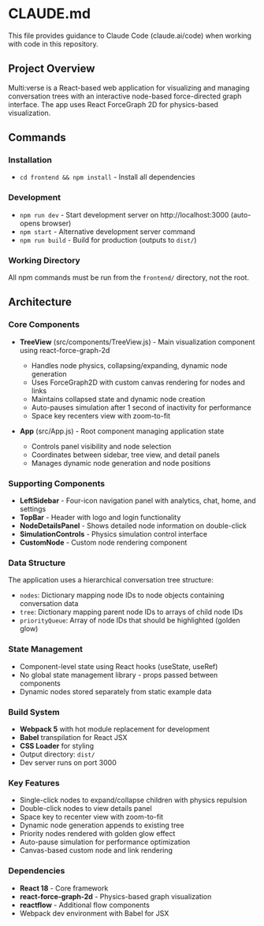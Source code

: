 # CLAUDE.md

This file provides guidance to Claude Code (claude.ai/code) when working with code in this repository.

## Project Overview

Multi:verse is a React-based web application for visualizing and managing conversation trees with an interactive node-based force-directed graph interface. The app uses React ForceGraph 2D for physics-based visualization.

## Commands

### Installation
- `cd frontend && npm install` - Install all dependencies

### Development
- `npm run dev` - Start development server on http://localhost:3000 (auto-opens browser)
- `npm start` - Alternative development server command
- `npm run build` - Build for production (outputs to `dist/`)

### Working Directory
All npm commands must be run from the `frontend/` directory, not the root.

## Architecture

### Core Components
- **TreeView** (src/components/TreeView.js) - Main visualization component using react-force-graph-2d
  - Handles node physics, collapsing/expanding, dynamic node generation
  - Uses ForceGraph2D with custom canvas rendering for nodes and links
  - Maintains collapsed state and dynamic node creation
  - Auto-pauses simulation after 1 second of inactivity for performance
  - Space key recenters view with zoom-to-fit

- **App** (src/App.js) - Root component managing application state
  - Controls panel visibility and node selection
  - Coordinates between sidebar, tree view, and detail panels
  - Manages dynamic node generation and node positions

### Supporting Components
- **LeftSidebar** - Four-icon navigation panel with analytics, chat, home, and settings
- **TopBar** - Header with logo and login functionality
- **NodeDetailsPanel** - Shows detailed node information on double-click
- **SimulationControls** - Physics simulation control interface
- **CustomNode** - Custom node rendering component

### Data Structure
The application uses a hierarchical conversation tree structure:
- `nodes`: Dictionary mapping node IDs to node objects containing conversation data
- `tree`: Dictionary mapping parent node IDs to arrays of child node IDs  
- `priorityQueue`: Array of node IDs that should be highlighted (golden glow)

### State Management
- Component-level state using React hooks (useState, useRef)
- No global state management library - props passed between components
- Dynamic nodes stored separately from static example data

### Build System
- **Webpack 5** with hot module replacement for development
- **Babel** transpilation for React JSX
- **CSS Loader** for styling
- Output directory: `dist/`
- Dev server runs on port 3000

### Key Features
- Single-click nodes to expand/collapse children with physics repulsion
- Double-click nodes to view details panel
- Space key to recenter view with zoom-to-fit
- Dynamic node generation appends to existing tree
- Priority nodes rendered with golden glow effect
- Auto-pause simulation for performance optimization
- Canvas-based custom node and link rendering

### Dependencies
- **React 18** - Core framework
- **react-force-graph-2d** - Physics-based graph visualization
- **reactflow** - Additional flow components
- Webpack dev environment with Babel for JSX
